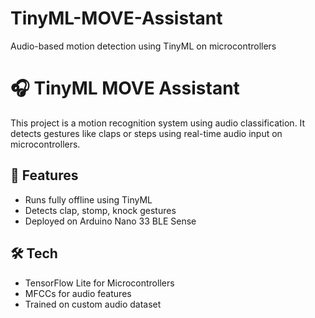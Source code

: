 # TinyML-MOVE-Assistant
Audio-based motion detection using TinyML on microcontrollers

# 🎧 TinyML MOVE Assistant

This project is a motion recognition system using audio classification. It detects gestures like claps or steps using real-time audio input on microcontrollers.

## 🚀 Features
- Runs fully offline using TinyML
- Detects clap, stomp, knock gestures
- Deployed on Arduino Nano 33 BLE Sense

## 🛠️ Tech
- TensorFlow Lite for Microcontrollers
- MFCCs for audio features
- Trained on custom audio dataset
